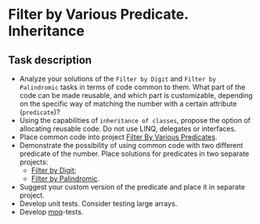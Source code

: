 # Filter by Various Predicate. Inheritance

## Task description ##

- Analyze your solutions of the `Filter by Digit` and `Filter by Palindromic` tasks in terms of code common to them. What part of the code can be made reusable, and which part is customizable, depending on the specific way of matching the number with a certain attribute (`predicate`)?    
- Using the capabilities of `inheritance of classes`, propose the option of allocating reusable code. Do not use LINQ, delegates or interfaces.
- Place common code into project [Filter By Various Predicates](/FilterByVariousPredicates).
- Demonstrate the possibility of using common code with two different predicate of the number. Place solutions for predicates in two separate projects:
    - [Filter by Digit](/FilerByDigit);
    - [Filter by Palindromic](/FilterByPalindromic).
- Suggest your custom version of the predicate and place it in separate project.
- Develop unit tests. Consider testing large arrays.
- Develop [moq](https://github.com/Moq/moq4/wiki/Quickstart)-tests.